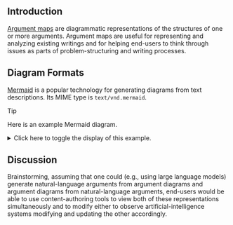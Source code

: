 ## Introduction

[Argument maps](https://en.wikipedia.org/wiki/Argument_map) are diagrammatic representations of the structures of one or more arguments. Argument maps are useful for representing and analyzing existing writings and for helping end-users to think through issues as parts of problem-structuring and writing processes.

## Diagram Formats

[Mermaid](https://en.wikipedia.org/wiki/Mermaid_(software)) is a popular technology for generating diagrams from text descriptions. Its MIME type is `text/vnd.mermaid`.

> [!TIP]
> Here is an example Mermaid diagram.
>
> <details>
> <summary>Click here to toggle the display of this example.</summary>
> 
> ```mermaid
> graph LR
>   A[Climate change is happening] --> B[Rising global temperatures]
>   F[Human activities are the primary cause] --> A
>   G[Greenhouse gas emissions] --> F
>   H[Counter-argument: Natural cycles] --> A
> ```
> </details>

## Discussion

Brainstorming, assuming that one could (e.g., using large language models) generate natural-language arguments from argument diagrams and argument diagrams from natural-language arguments, end-users would be able to use content-authoring tools to view both of these representations simultaneously and to modify either to observe artificial-intelligence systems modifying and updating the other accordingly.
